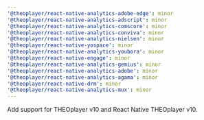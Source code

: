 ```yaml
---
'@theoplayer/react-native-analytics-adobe-edge': minor
'@theoplayer/react-native-analytics-adscript': minor
'@theoplayer/react-native-analytics-comscore': minor
'@theoplayer/react-native-analytics-conviva': minor
'@theoplayer/react-native-analytics-nielsen': minor
'@theoplayer/react-native-yospace': minor
'@theoplayer/react-native-analytics-youbora': minor
'@theoplayer/react-native-engage': minor
'@theoplayer/react-native-analytics-gemius': minor
'@theoplayer/react-native-analytics-adobe': minor
'@theoplayer/react-native-analytics-agama': minor
'@theoplayer/react-native-drm': minor
'@theoplayer/react-native-analytics-mux': minor
---
```


Add support for THEOplayer v10 and React Native THEOplayer v10.
